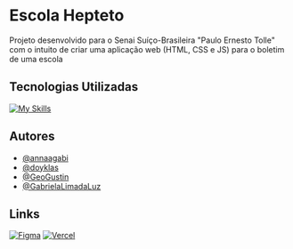 # Escola Hepteto
Projeto desenvolvido para o Senai Suíço-Brasileira "Paulo Ernesto Tolle" com o intuito de criar uma aplicação web (HTML, CSS e JS) para o boletim de uma escola

## Tecnologias Utilizadas
[![My Skills](https://skillicons.dev/icons?i=javascript,html,css)](https://skillicons.dev)

## Autores

- [@annaagabi](https://www.github.com/annaagabi)
- [@doyklas](https://github.com/doyklas​)
- [@GeoGustin](https://www.github.com/GeoGustin)
- [@GabrielaLimadaLuz](https://github.com/GabrielaLimadaLuz​)

## Links
[![Figma](https://skillicons.dev/icons?i=figma)](https://www.figma.com/file/3jh2fMHtKNBtCpr4gr897S/Site-INDMO%2F-PWFE---Escola?type=design&mode=design&t=PsxNFZHqVIRq4pqH-1) [![Vercel](https://skillicons.dev/icons?i=vercel)](https://escola-hepteto.vercel.app/)
